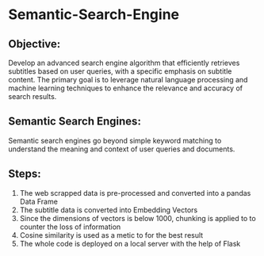 # Semantic-Search-Engine

## Objective:
Develop an advanced search engine algorithm that efficiently retrieves subtitles based on user queries, with a specific emphasis on subtitle content. The primary goal is to leverage natural language processing and machine learning techniques to enhance the relevance and accuracy of search results.


## Semantic Search Engines: 
Semantic search engines go beyond simple keyword matching to understand the meaning and context of user queries and documents.

## Steps:

1) The web scrapped data is pre-processed and converted into a pandas Data Frame
2) The subtitle data is converted into Embedding Vectors
3) Since the dimensions of vectors is below 1000, chunking is applied to to counter the loss of information
4) Cosine similarity is used as a metic to for the best result
5) The whole code is deployed on a local server with the help of Flask

